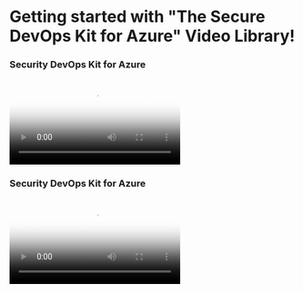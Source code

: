 ﻿# Getting started with "The Secure DevOps Kit for Azure" Video Library!
<div class="videoContainer">
    <div class="videoContent">
        <h3 class="videoTitle"><a name="#SecurityDevOpsKitForAzure"></a>Security DevOps Kit for Azure</h3>
        <div class="embed-container">
            <video class="videoThumbnail" poster="/Images/Secure_DevOps_Kit_Azure.png" controls>
                <source src="Images/media/videoplayback (2).mp4" title="" type="video/mp4">
            </video>
        </div>
    </div>
	<div class="videoContent">
        <h3 class="videoTitle"><a name="#SecurityDevOpsKitForAzure"></a>Security DevOps Kit for Azure</h3>
        <div class="embed-container">
            <video class="videoThumbnail" poster="/Images/Secure_DevOps_Kit_Azure.png" controls>
                <source src="Images/media/videoplayback (2).mp4" title="" type="video/mp4">
            </video>
        </div>
    </div>
</div>
